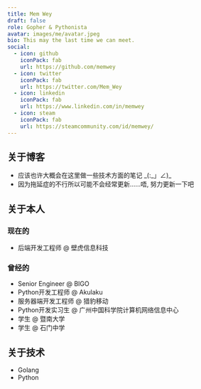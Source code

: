 ```yaml
---
title: Mem Wey
draft: false
role: Gopher & Pythonista
avatar: images/me/avatar.jpeg
bio: This may the last time we can meet.
social:
  - icon: github
    iconPack: fab
    url: https://github.com/memwey
  - icon: twitter
    iconPack: fab
    url: https://twitter.com/Mem_Wey
  - icon: linkedin
    iconPack: fab
    url: https://www.linkedin.com/in/memwey
  - icon: steam
    iconPack: fab
    url: https://steamcommunity.com/id/memwey/
---
```


## 关于博客

* 应该也许大概会在这里做一些技术方面的笔记 \_(:\_」∠)\_
* 因为拖延症的不行所以可能不会经常更新......唔, 努力更新一下吧

## 关于本人

### 现在的

* 后端开发工程师 @ 壁虎信息科技

### 曾经的

* Senior Engineer @ BIGO
* Python开发工程师 @ Akulaku
* 服务器端开发工程师 @ 猎豹移动 
* Python开发实习生 @ 广州中国科学院计算机网络信息中心
* 学生 @ 暨南大学
* 学生 @ 石门中学

## 关于技术

* Golang
* Python
